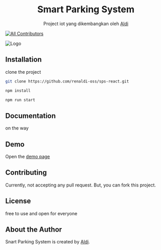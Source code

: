 <h1 align="center">Smart Parking System</h1>
<p align="center">Project iot yang dikembangkan oleh <a href="https://github.com/zuramai/mazer"> Aldi</a></p>
<p align="center">

[![All Contributors](https://img.shields.io/badge/all_contributors-1-green.svg?style=flat-square)](#contributors-)

![Logo](https://github.com/renaldi-oss/sps-react/blob/main/src/assets/images/logo/logo.png)


## Installation
clone the project
```bash
git clone https://github.com/renaldi-oss/sps-react.git  
```
```bash
npm install 
```
```bash
npm run start
```

## Documentation
on the way

## Demo
Open the [demo page](#)

## Contributing
Currently, not accepting any pull request. But, you can fork this project.

## License
free to use and open for everyone

## About the Author
Snart Parking System is created by <a href="https://www.linkedin.com/in/reynaldi-fakhri-pratama-264575208/">Aldi</a>. 